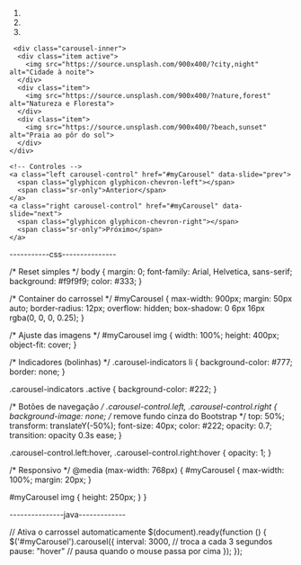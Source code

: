 <!DOCTYPE html>
<html lang="pt-BR">
<head>
  <meta charset="UTF-8">
  <meta name="viewport" content="width=device-width, initial-scale=1.0">
  <title>Carrossel Bootstrap</title>

  <!-- Bootstrap CSS -->
  <link rel="stylesheet" href="https://maxcdn.bootstrapcdn.com/bootstrap/3.4.1/css/bootstrap.min.css">

  <!-- CSS customizado -->
  <link rel="stylesheet" href="style.css">
</head>
<body>

  <div id="myCarousel" class="carousel slide" data-ride="carousel">
    <!-- Indicadores -->
    <ol class="carousel-indicators">
      <li data-target="#myCarousel" data-slide-to="0" class="active"></li>
      <li data-target="#myCarousel" data-slide-to="1"></li>
      <li data-target="#myCarousel" data-slide-to="2"></li>
    </ol>

  <!-- Slides -->
     <div class="carousel-inner">
      <div class="item active">
        <img src="https://source.unsplash.com/900x400/?city,night" alt="Cidade à noite">
      </div>
      <div class="item">
        <img src="https://source.unsplash.com/900x400/?nature,forest" alt="Natureza e Floresta">
      </div>
      <div class="item">
        <img src="https://source.unsplash.com/900x400/?beach,sunset" alt="Praia ao pôr do sol">
      </div>
    </div>

    <!-- Controles -->
    <a class="left carousel-control" href="#myCarousel" data-slide="prev">
      <span class="glyphicon glyphicon-chevron-left"></span>
      <span class="sr-only">Anterior</span>
    </a>
    <a class="right carousel-control" href="#myCarousel" data-slide="next">
      <span class="glyphicon glyphicon-chevron-right"></span>
      <span class="sr-only">Próximo</span>
    </a>
  </div>

  <!-- jQuery -->
  <script src="https://ajax.googleapis.com/ajax/libs/jquery/3.6.0/jquery.min.js"></script>

  <!-- Bootstrap JS -->
  <script src="https://maxcdn.bootstrapcdn.com/bootstrap/3.4.1/js/bootstrap.min.js"></script>

  <!-- JS customizado -->
  <script src="index.js"></script>
</body>
</html>

-----------css---------------

/* Reset simples */
body {
  margin: 0;
  font-family: Arial, Helvetica, sans-serif;
  background: #f9f9f9;
  color: #333;
}

/* Container do carrossel */
#myCarousel {
  max-width: 900px;
  margin: 50px auto;
  border-radius: 12px;
  overflow: hidden;
  box-shadow: 0 6px 16px rgba(0, 0, 0, 0.25);
}

/* Ajuste das imagens */
#myCarousel img {
  width: 100%;
  height: 400px;
  object-fit: cover;
}

/* Indicadores (bolinhas) */
.carousel-indicators li {
  background-color: #777;
  border: none;
}

.carousel-indicators .active {
  background-color: #222;
}

/* Botões de navegação */
.carousel-control.left,
.carousel-control.right {
  background-image: none; /* remove fundo cinza do Bootstrap */
  top: 50%;
  transform: translateY(-50%);
  font-size: 40px;
  color: #222;
  opacity: 0.7;
  transition: opacity 0.3s ease;
}

.carousel-control.left:hover,
.carousel-control.right:hover {
  opacity: 1;
}

/* Responsivo */
@media (max-width: 768px) {
  #myCarousel {
    max-width: 100%;
    margin: 20px;
  }

  #myCarousel img {
    height: 250px;
  }
}

---------------java-------------

// Ativa o carrossel automaticamente
$(document).ready(function () {
  $('#myCarousel').carousel({
    interval: 3000, // troca a cada 3 segundos
    pause: "hover"  // pausa quando o mouse passa por cima
  });
});
